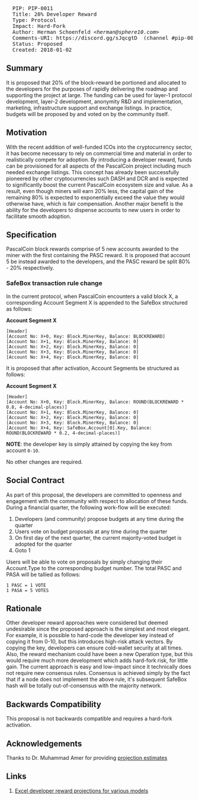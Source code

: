 <pre>
  PIP: PIP-0011
  Title: 20% Developer Reward
  Type: Protocol
  Impact: Hard-Fork
  Author: Herman Schoenfeld <i>&lt;herman@sphere10.com&gt;</i>
  Comments-URI: https://discord.gg/sJqcgtD  (channel #pip-0011)
  Status: Proposed
  Created: 2018-01-02
</pre>

## Summary

It is proposed that 20% of the block-reward be portioned and allocated to the developers for the purposes of rapidly delivering the roadmap and supporting the project at large. The funding can be used for layer-1 protocol development, layer-2 development, anonymity R&D and implementation, marketing, infrastructure support and exchange listings. In practice, budgets will be proposed by and voted on by the community itself.

## Motivation

With the recent addition of well-funded ICOs into the cryptocurrency sector, it has become necessary to rely on commercial time and material in order to realistically compete for adoption. By introducing a developer reward, funds can be provisioned for all aspects of the PascalCoin project including much needed exchange listings. This concept has already been successfully pioneered by other cryptocurrencies such DASH and DCR and is expected to significantly boost the current PascalCoin ecosystem size and value. As a result, even though miners will earn 20% less, the capital gain of the remaining 80% is expected to exponentially exceed the value they would otherwise have, which is fair compensation. Another major benefit is the ability for the developers to dispense accounts to new users in order to facilitate smooth adoption.

## Specification

PascalCoin block rewards comprise of 5 new accounts awarded to the miner with the first containing the PASC reward. It is proposed that account 5 be instead awarded to the developers, and the PASC reward be split 80% - 20% respectively.

### SafeBox transaction rule change

In the current protocol, when PascalCoin encounters a valid block X, a corresponding Account Segment X is appended to the SafeBox structured as follows:

**Account Segment X**
```
[Header]
[Account No: X+0, Key: Block.MinerKey, Balance: BLOCKREWARD]
[Account No: X+1, Key: Block.MinerKey, Balance: 0]
[Account No: X+2, Key: Block.MinerKey, Balance: 0]
[Account No: X+3, Key: Block.MinerKey, Balance: 0]
[Account No: X+4, Key: Block.MinerKey, Balance: 0]
```

It is proposed that after activation, Account Segments be structured as follows:

**Account Segment X**
```
[Header]
[Account No: X+0, Key: Block.MinerKey, Balance: ROUND(BLOCKREWARD * 0.8, 4-decimal-places)]
[Account No: X+1, Key: Block.MinerKey, Balance: 0]
[Account No: X+2, Key: Block.MinerKey, Balance: 0]
[Account No: X+3, Key: Block.MinerKey, Balance: 0]
[Account No: X+4, Key: SafeBox.Account[0].Key, Balance: ROUND(BLOCKREWARD * 0.2, 4-decimal-places)]
```

**NOTE**: the developer key is simply attained by copying the key from account ```0-10```.

No other changes are required. 

## Social Contract

As part of this proposal, the developers are committed to openness and engagement with the community with respect to allocation of these funds. During a financial quarter, the following work-flow will be executed:
1. Developers (and community) propose budgets at any time during the quarter
2. Users vote on budget proposals at any time during the quarter
3. On first day of the next quarter, the current majority-voted budget is adopted for the quarter
4. Goto 1

Users will be able to vote on proposals by simply changing their Account.Type to the corresponding budget number. The total PASC and PASA will be tallied as follows:
```
1 PASC = 1 VOTE
1 PASA = 5 VOTES
```

## Rationale

Other developer reward approaches were considered but deemed undesirable since the proposed approach is the simplest and most elegant. For example, it is possible to hard-code the developer key instead of copying it from 0-10, but this introduces high-risk attack vectors. By copying the key, developers can ensure cold-wallet security at all times. Also, the reward mechanism could have been a new Operation type, but this would require much more development which adds hard-fork risk, for little gain. The current approach is easy and low-impact since it technically does not require new consensus rules. Consensus is achieved simply by the fact that if a node does not implement the above rule, it's subsequent SafeBox hash will be totally out-of-consensus with the majority network.

## Backwards Compatibility

This proposal is not backwards compatible and requires a hard-fork activation.

## Acknowledgements

Thanks to Dr. Muhammad Amer for providing [projection estimates][1]

## Links

1. [Excel developer reward projections for various models][1]

[1]: resources/PIP-0011/projection.xlsx
